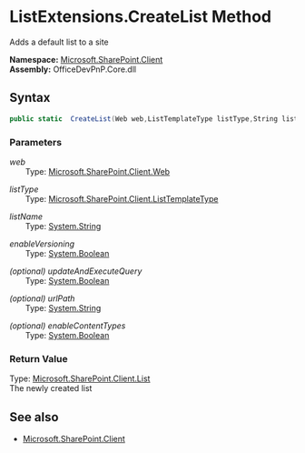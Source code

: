 # ListExtensions.CreateList Method  
Adds a default list to a site  

**Namespace:** [Microsoft.SharePoint.Client](Microsoft.SharePoint.Client.md)  
**Assembly:** OfficeDevPnP.Core.dll  
## Syntax
```C#
public static  CreateList(Web web,ListTemplateType listType,String listName,Boolean enableVersioning,Boolean updateAndExecuteQuery,String urlPath,Boolean enableContentTypes)
```
### Parameters
*web*  
&emsp;&emsp;Type: [Microsoft.SharePoint.Client.Web](Microsoft.SharePoint.Client.Web.md) 
&emsp;&emsp;  
  
*listType*  
&emsp;&emsp;Type: [Microsoft.SharePoint.Client.ListTemplateType](Microsoft.SharePoint.Client.ListTemplateType.md) 
&emsp;&emsp;  
  
*listName*  
&emsp;&emsp;Type: [System.String](System.String.md) 
&emsp;&emsp;  
  
*enableVersioning*  
&emsp;&emsp;Type: [System.Boolean](System.Boolean.md) 
&emsp;&emsp;  
  
*(optional) updateAndExecuteQuery*  
&emsp;&emsp;Type: [System.Boolean](System.Boolean.md) 
&emsp;&emsp;  
  
*(optional) urlPath*  
&emsp;&emsp;Type: [System.String](System.String.md) 
&emsp;&emsp;  
  
*(optional) enableContentTypes*  
&emsp;&emsp;Type: [System.Boolean](System.Boolean.md) 
&emsp;&emsp;  
  
### Return Value
Type: [Microsoft.SharePoint.Client.List](Microsoft.SharePoint.Client.List.md)  
The newly created list

## See also
- [Microsoft.SharePoint.Client](Microsoft.SharePoint.Client.md)
